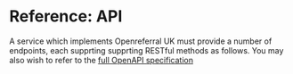 # Reference: API

A service which implements Openreferral UK must provide a number of endpoints, each supprting supprting RESTful methods as follows. You may also wish to refer to the [full OpenAPI specification](/developers/specs)